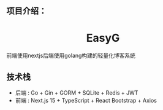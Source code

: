 ## 项目介绍：

<div align="center">
    <h1>
        EasyG
    </h1>
</div>


前端使用nextjs后端使用golang构建的轻量化博客系统

## 技术栈
- 后端 : Go + Gin + GORM + SQLite + Redis + JWT
- 前端 : Next.js 15 + TypeScript + React Bootstrap + Axios